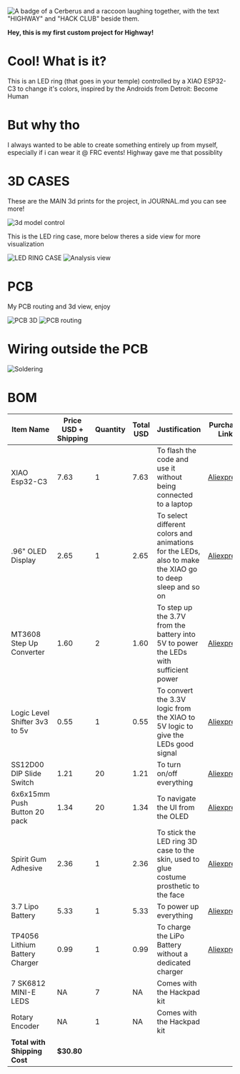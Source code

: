 ![A badge of a Cerberus and a raccoon laughing together, with the text "HIGHWAY" and "HACK CLUB" beside them.](https://hc-cdn.hel1.your-objectstorage.com/s/v3/0bbcca68ffa3845300bb76940f8ad91fd53d2d68_06-30-2025-1618.png)

 **Hey, this is my first custom project for Highway!**
# Cool! What is it?
This is an LED ring (that goes in your temple) controlled by a XIAO ESP32-C3 to change it's colors, inspired by the Androids from Detroit: Become Human

# But why tho
I always wanted to be able to create something entirely up from myself, especially if i can wear it @ FRC events! Highway gave me that possiblity

# 3D CASES
These are the MAIN 3d prints for the project, in JOURNAL.md you can see more!

![3d model control](https://github.com/user-attachments/assets/a4392eab-078d-4986-8282-bf9aa315bacd)

This is the LED ring case, more below theres a side view for more visualization

![LED RING CASE](https://github.com/user-attachments/assets/3f19986f-9dd6-4004-a5ec-02502ce583be)
![Analysis view](https://github.com/user-attachments/assets/981fe772-961f-4cc9-885c-880a43f72f22)

# PCB 
My PCB routing and 3d view, enjoy

![PCB 3D](https://github.com/user-attachments/assets/56b5fa7e-72a7-4207-ade0-0e6582589a1a)
![PCB routing](https://github.com/user-attachments/assets/59b5685a-ef8f-4207-8465-93e7dee524a1)

# Wiring outside the PCB
![Soldering](https://github.com/user-attachments/assets/5cd9111c-84c7-4a3e-b18e-069dc7669891)


# BOM
| Item Name                    | Price USD + Shipping | Quantity | Total USD | Justification                                                                 | Purchase Link |
|-----------------------------|-----------------------|----------|-----------|------------------------------------------------------------------------------|---------------|
| XIAO Esp32-C3               | 7.63                  | 1        | 7.63      | To flash the code and use it without being connected to a laptop            | [Aliexpress](https://es.aliexpress.com/item/1005004723068527.html) |
| .96" OLED Display           | 2.65                  | 1        | 2.65      | To select different colors and animations for the LEDs, also to make the XIAO go to deep sleep and so on | [Aliexpress](https://es.aliexpress.com/item/1005006141235306.html) |
| MT3608 Step Up Converter    | 1.60                  | 2        | 1.60      | To step up the 3.7V from the battery into 5V to power the LEDs with sufficient power | [Aliexpress](https://es.aliexpress.com/item/1005006361814667.html) |
| Logic Level Shifter 3v3 to 5v | 0.55                | 1        | 0.55      | To convert the 3.3V logic from the XIAO to 5V logic to give the LEDs good signal | [Aliexpress](https://es.aliexpress.com/item/1005005976067667.html) |
| SS12D00 DIP Slide Switch    | 1.21                  | 20       | 1.21      | To turn on/off everything                                                   | [Aliexpress](https://es.aliexpress.com/item/1000007042312.html) |
| 6x6x15mm Push Button 20 pack | 1.34                 | 20       | 1.34      | To navigate the UI from the OLED                                            | [Aliexpress](https://es.aliexpress.com/item/4001166999847.html) |
| Spirit Gum Adhesive        | 2.36                  | 1        | 2.36      | To stick the LED ring 3D case to the skin, used to glue costume prosthetic to the face | [Aliexpress](https://es.aliexpress.com/item/1005005809932131.html) |
| 3.7 Lipo Battery            | 5.33                  | 1        | 5.33      | To power up everything                                                      | [Aliexpress](https://es.aliexpress.com/item/1005008218024646.html) |
| TP4056 Lithium Battery Charger | 0.99               | 1        | 0.99      | To charge the LiPo Battery without a dedicated charger                      | [Aliexpress](https://www.aliexpress.com/item/1005004427739715.html) |
| 7 SK6812 MINI-E LEDS       | NA                    | 7        | NA        | Comes with the Hackpad kit                                                    ||
| Rotary Encoder             | NA                    | 1        | NA        | Comes with the Hackpad kit                                                    ||  
| **Total with Shipping Cost** | **$30.80**           |          |           |                                                                              ||     
